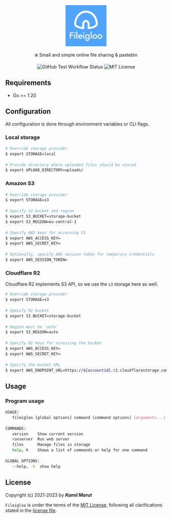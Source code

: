 <p align="center">
    <img src="public/logo.svg" width="128">
    <p align="center">❄️ Small and simple online file sharing & pastebin</p>
    <p align="center">
      <img alt="GitHub Test Workflow Status" src="https://img.shields.io/github/actions/workflow/status/exler/fileigloo/test.yml?branch=main">
      <img alt="MIT License" src="https://img.shields.io/github/license/exler/fileigloo?color=lightblue">
    </p>
</p>

## Requirements

* Go >= 1.20

## Configuration

All configuration is done through environment variables or CLI flags.

### Local storage

```bash
# Override storage provider
$ export STORAGE=local

# Provide directory where uploaded files should be stored
$ export UPLOAD_DIRECTORY=uploads/
```

### Amazon S3

```bash
# Override storage provider
$ export STORAGE=s3

# Specify S3 bucket and region
$ export S3_BUCKET=storage-bucket
$ export S3_REGION=eu-central-1

# Specify AWS keys for accessing S3
$ export AWS_ACCESS_KEY=
$ export AWS_SECRET_KEY=

# Optionally, specify AWS session token for temporary credentials
$ export AWS_SESSION_TOKEN=
```

### Cloudflare R2

Cloudflare R2 implements S3 API, so we use the `s3` storage here as well.

```bash
# Override storage provider
$ export STORAGE=s3

# Specify R2 bucket
$ export S3_BUCKET=storage-bucket

# Region must be 'auto'
$ export S3_REGION=auto

# Specify R2 keys for accessing the bucket
$ export AWS_ACCESS_KEY=
$ export AWS_SECRET_KEY=

# Specify the bucket URL
$ export AWS_ENDPOINT_URL=https://${accountid}.r2.cloudflarestorage.com
```

## Usage

### Program usage

```bash
USAGE:
   fileigloo [global options] command [command options] [arguments...]

COMMANDS:
   version    Show current version
   runserver  Run web server
   files      Manage files in storage
   help, h    Shows a list of commands or help for one command

GLOBAL OPTIONS:
   --help, -h  show help
```

## License

Copyright (c) 2021-2023 by ***Kamil Marut***

`Fileigloo` is under the terms of the [MIT License](https://www.tldrlegal.com/l/mit), following all clarifications stated in the [license file](LICENSE).
